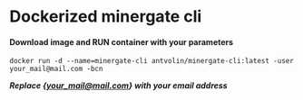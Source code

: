 # Dockerized minergate cli
  
#### Download image and RUN container with your parameters
  
    docker run -d --name=minergate-cli antvolin/minergate-cli:latest -user your_mail@mail.com -bcn
  
***Replace {your_mail@mail.com} with your email address***
  
